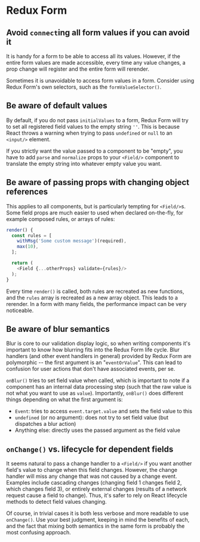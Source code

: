 # Redux Form

## Avoid `connect`ing all form values if you can avoid it

It is handy for a form to be able to access all its values. However, if the entire form values are made accessible, every time any value changes, a prop change will register and the entire form will rerender.

Sometimes it is unavoidable to access form values in a form. Consider using Redux Form's own selectors, such as the `formValueSelector()`.

## Be aware of default values

By default, if you do not pass `initialValues` to a form, Redux Form will try to set all registered field values to the empty string `''`. This is because React throws a warning when trying to pass `undefined` or `null` to an `<input/>` element.

If you strictly want the value passed to a component to be "empty", you have to add `parse` and `normalize` props to your `<Field/>` component to translate the empty string into whatever empty value you want.

## Be aware of passing props with changing object references

This applies to all components, but is particularly tempting for `<Field/>`s. Some field props are much easier to used when declared on-the-fly, for example composed rules, or arrays of rules:

```javascript
render() {
  const rules = [
    withMsg('Some custom message')(required),
    max(10),
  ];

  return (
    <Field {...otherProps} validate={rules}/>
  );
}
```

Every time `render()` is called, both rules are recreated as new functions, and the `rules` array is recreated as a new array object. This leads to a rerender. In a form with many fields, the performance impact can be very noticeable.

## Be aware of blur semantics

Blur is core to our validation display logic, so when writing components it's important to know how blurring fits into the Redux Form life cycle. Blur handlers (and other event handlers in general) provided by Redux Form are polymorphic -- the first argument is an "`eventOrValue`". This can lead to confusion for user actions that don't have associated events, per se.

`onBlur()` tries to set field value when called, which is important to note if a component has an internal data processing step (such that the raw value is not what you want to use as `value`). Importantly, `onBlur()` does different things depending on what the first argument is:
* `Event`: tries to access `event.target.value` and sets the field value to this
* `undefined` (or no argument): does not try to set field value (but dispatches a blur action)
* Anything else: directly uses the passed argument as the field value

## `onChange()` vs. lifecycle for dependent fields

It seems natural to pass a change handler to a `<Field/>` if you want another field's value to change when this field changes. However, the change handler will miss any change that was not caused by a change event. Examples include cascading changes (changing field 1 changes field 2, which changes field 3), or entirely external changes (results of a network request cause a field to change). Thus, it's safer to rely on React lifecycle methods to detect field values changing.

Of course, in trivial cases it is both less verbose and more readable to use `onChange()`. Use your best judgment, keeping in mind the benefits of each, and the fact that mixing both semantics in the same form is probably the most confusing approach.